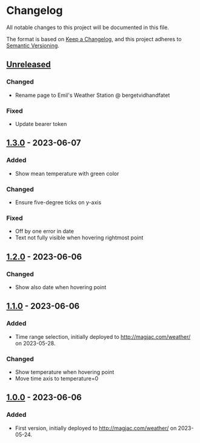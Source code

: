 # Changelog
All notable changes to this project will be documented in this file.

The format is based on [Keep a Changelog](https://keepachangelog.com/en/1.0.0/),
and this project adheres to [Semantic Versioning](https://semver.org/spec/v2.0.0.html).

## [Unreleased]
### Changed
* Rename page to Emil's Weather Station @ bergetvidhandfatet

### Fixed
* Update bearer token

## [1.3.0] - 2023-06-07
### Added
* Show mean temperature with green color

### Changed
* Ensure five-degree ticks on y-axis

### Fixed
* Off by one error in date
* Text not fully visible when hovering rightmost point

## [1.2.0] - 2023-06-06
### Changed
* Show also date when hovering point

## [1.1.0] - 2023-06-06
### Added
* Time range selection, initially deployed to http://magjac.com/weather/ on 2023-05-28.

### Changed
* Show temperature when hovering point
* Move time axis to temperature=0

## [1.0.0] - 2023-06-06

### Added
 * First version, initially deployed to http://magjac.com/weather/ on 2023-05-24.

[Unreleased]: https://github.com/magjac/weather/compare/v1.3.0...HEAD
[1.3.0]: https://github.com/magjac/weather/compare/v1.2.0...v1.3.0
[1.2.0]: https://github.com/magjac/weather/compare/v1.1.0...v1.2.0
[1.1.0]: https://github.com/magjac/weather/compare/v1.0.0...v1.1.0
[1.0.0]: https://github.com/magjac/weather/compare/...v1.0.0
